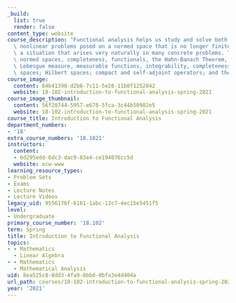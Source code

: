```yaml
---
_build:
  list: true
  render: false
content_type: website
course_description: "Functional analysis helps us study and solve both linear and\
  \ nonlinear problems posed on a normed space that is no longer finite-dimensional,\
  \ a situation that arises very naturally in many concrete problems. Topics include\
  \ normed spaces, completeness, functionals, the Hahn-Banach Theorem, duality, operators;\
  \ Lebesgue measure, measurable functions, integrability, completeness of L\u1D56\
  \ spaces; Hilbert spaces; compact and self-adjoint operators; and the Spectral Theorem."
course_image:
  content: 64b41398-d2b6-7c11-5e28-11b0f1252042
  website: 18-102-introduction-to-functional-analysis-spring-2021
course_image_thumbnail:
  content: 56f28744-5957-e678-5fca-3c44b50982e5
  website: 18-102-introduction-to-functional-analysis-spring-2021
course_title: Introduction to Functional Analysis
department_numbers:
- '18'
extra_course_numbers: '18.1021'
instructors:
  content:
  - 6d295edd-6dc3-dac9-83e4-ce194076cc5d
  website: ocw-www
learning_resource_types:
- Problem Sets
- Exams
- Lecture Notes
- Lecture Videos
legacy_uid: 9556176f-6161-1abc-13c7-4ec15e5451f5
level:
- Undergraduate
primary_course_number: '18.102'
term: Spring
title: Introduction to Functional Analysis
topics:
- - Mathematics
  - Linear Algebra
- - Mathematics
  - Mathematical Analysis
uid: 8ea525c8-8dd3-4fa9-8bbd-0bfa3e4d404a
url_path: courses/18-102-introduction-to-functional-analysis-spring-2021
year: '2021'
---
```

